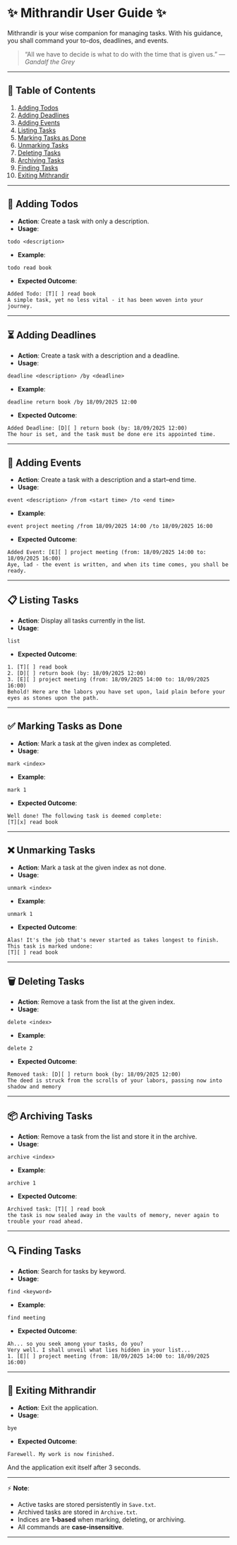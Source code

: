 # ✨ Mithrandir User Guide ✨

Mithrandir is your wise companion for managing tasks.
With his guidance, you shall command your to-dos, deadlines, and events.

> “All we have to decide is what to do with the time that is given us.”
> — *Gandalf the Grey*

---

## 📖 Table of Contents

1. [Adding Todos](#-adding-todos)
2. [Adding Deadlines](#-adding-deadlines)
3. [Adding Events](#-adding-events)
4. [Listing Tasks](#-listing-tasks)
5. [Marking Tasks as Done](#-marking-tasks-as-done)
6. [Unmarking Tasks](#-unmarking-tasks)
7. [Deleting Tasks](#-deleting-tasks)
8. [Archiving Tasks](#-archiving-tasks)
9. [Finding Tasks](#-finding-tasks)
10. [Exiting Mithrandir](#-exiting-mithrandir)

---

## 📝 Adding Todos

* **Action**: Create a task with only a description.
* **Usage**:

```
todo <description>
```

* **Example**:

```
todo read book
```

* **Expected Outcome**:

```
Added Todo: [T][ ] read book
A simple task, yet no less vital - it has been woven into your journey.
```

---

## ⏳ Adding Deadlines

* **Action**: Create a task with a description and a deadline.
* **Usage**:

```
deadline <description> /by <deadline>
```

* **Example**:

```
deadline return book /by 18/09/2025 12:00
```

* **Expected Outcome**:

```
Added Deadline: [D][ ] return book (by: 18/09/2025 12:00)
The hour is set, and the task must be done ere its appointed time.
```

---

## 📅 Adding Events

* **Action**: Create a task with a description and a start–end time.
* **Usage**:

```
event <description> /from <start time> /to <end time>
```

* **Example**:

```
event project meeting /from 18/09/2025 14:00 /to 18/09/2025 16:00
```

* **Expected Outcome**:

```
Added Event: [E][ ] project meeting (from: 18/09/2025 14:00 to: 18/09/2025 16:00)
Aye, lad - the event is written, and when its time comes, you shall be ready.
```

---

## 📋 Listing Tasks

* **Action**: Display all tasks currently in the list.
* **Usage**:

```
list
```

* **Expected Outcome**:

```
1. [T][ ] read book
2. [D][ ] return book (by: 18/09/2025 12:00)
3. [E][ ] project meeting (from: 18/09/2025 14:00 to: 18/09/2025 16:00)
Behold! Here are the labors you have set upon, laid plain before your eyes as stones upon the path.
```

---

## ✅ Marking Tasks as Done

* **Action**: Mark a task at the given index as completed.
* **Usage**:

```
mark <index>
```

* **Example**:

```
mark 1
```

* **Expected Outcome**:

```
Well done! The following task is deemed complete:
[T][x] read book
```

---

## ❌ Unmarking Tasks

* **Action**: Mark a task at the given index as not done.
* **Usage**:

```
unmark <index>
```

* **Example**:

```
unmark 1
```

* **Expected Outcome**:

```
Alas! It's the job that's never started as takes longest to finish. This task is marked undone:
[T][ ] read book
```

---

## 🗑️ Deleting Tasks

* **Action**: Remove a task from the list at the given index.
* **Usage**:

```
delete <index>
```

* **Example**:

```
delete 2
```

* **Expected Outcome**:

```
Removed task: [D][ ] return book (by: 18/09/2025 12:00)
The deed is struck from the scrolls of your labors, passing now into shadow and memory
```

---

## 📦 Archiving Tasks

* **Action**: Remove a task from the list and store it in the archive.
* **Usage**:

```
archive <index>
```

* **Example**:

```
archive 1
```

* **Expected Outcome**:

```
Archived task: [T][ ] read book
the task is now sealed away in the vaults of memory, never again to trouble your road ahead.
```

---

## 🔍 Finding Tasks

* **Action**: Search for tasks by keyword.
* **Usage**:

```
find <keyword>
```

* **Example**:

```
find meeting
```

* **Expected Outcome**:

```
Ah... so you seek among your tasks, do you?
Very well. I shall unveil what lies hidden in your list...
1. [E][ ] project meeting (from: 18/09/2025 14:00 to: 18/09/2025 16:00)
```

---

## 🧙 Exiting Mithrandir

* **Action**: Exit the application.
* **Usage**:

```
bye
```

* **Expected Outcome**:

```
Farewell. My work is now finished.
```
And the application exit itself after 3 seconds.

---

⚡ **Note**:

* Active tasks are stored persistently in `Save.txt`.
* Archived tasks are stored in `Archive.txt`.
* Indices are **1-based** when marking, deleting, or archiving.
* All commands are **case-insensitive**.

---